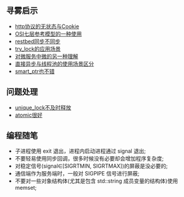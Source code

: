 
## 寻雾启示
- [http协议的无状态与Cookie](http协议的无状态与Cookie.md)
- [OSI七层参考模型的一种使用](OSI七层参考模型的一种使用.md)
- [restbed同步不同步](restbed同步不同步.md)
- [try_lock的应用场景](try_lock的应用场景.md)
- [对微服务中微的另一种理解](对微服务中微的另一种理解.md)
- [直接异步与线程池的使用场景区分](直接异步与线程池的使用场景区分.md)
- [smart_ptr也不错](smart_ptr也不错.md)

## 问题处理
- [unique_lock不及时释放](unique_lock不及时释放.md)
- [atomic很好](atomic很好.md)

## 编程随笔
- 子进程使用 exit 退出，进程内启动进程通过 signal 退出;
- 不要轻易使用同步回调，很多时候没有必要却会增加程序复杂度;
- 对稳定信号(signal∈[SIGRTMIN, SIGRTMAX])的屏蔽是没必要的;
- 通信端作为服务端时，一般对 SIGPIPE 信号进行屏蔽;
- 不要对一些对象结构体(尤其是包含 std::string 成员变量的结构体)使用 memset;
